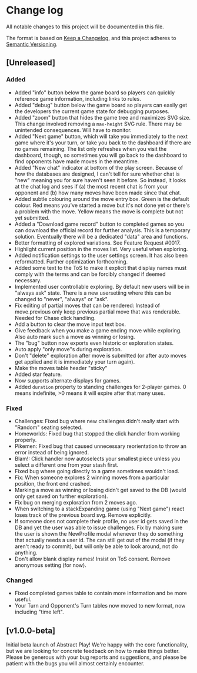 # Change log

All notable changes to this project will be documented in this file.

The format is based on [Keep a Changelog](https://keepachangelog.com/en/1.1.0/),
and this project adheres to [Semantic Versioning](https://semver.org/spec/v2.0.0.html).

## [Unreleased]

### Added

* Added "info" button below the game board so players can quickly reference game information, including links to rules.
* Added "debug" button below the game board so players can easily get the developers the current game state for debugging purposes.
* Added "zoom" button that hides the game tree and maximizes SVG size. This change involved removing a `max-height` SVG rule. There may be unintended consequences. Will have to monitor.
* Added "Next game" button, which will take you immediately to the next game where it's your turn, or take you back to the dashboard if there are no games remaining. The list only refreshes when you visit the dashboard, though, so sometimes you will go back to the dashboard to find opponents have made moves in the meantime.
* Added "New chat" indicator at bottom of the play screen. Because of how the databases are designed, I can't tell for sure whether chat is "new" meaning you for sure haven't seen it before. So instead, it looks at the chat log and sees if (a) the most recent chat is from your opponent and (b) how many moves have been made since that chat.
* Added subtle colouring around the move entry box. Green is the default colour. Red means you've started a move but it's not done yet or there's a problem with the move. Yellow means the move is complete but not yet submitted.
* Added a "Download game record" button to completed games so you can download the official record for further analysis. This is a temporary solution. Eventually there will be a dedicated "data" area and functions.
* Better formatting of explored variations. See Feature Request #0017.
* Highlight current position in the moves list. Very useful when exploring.
* Added notification settings to the user settings screen. It has also been reformatted. Further optimization forthcoming.
* Added some text to the ToS to make it explicit that display names must comply with the terms and can be forcibly changed if deemed necessary.
* Implemented user controllable exploring. By default new users will be in "always ask" state. There is a new usersetiing where this can be changed to "never", "always" or "ask".
* Fix editing of partial moves that can be rendered: Instead of move.previous only keep previous partial move that was renderable. Needed for Chase click handling.
* Add a button to clear the move input text box.
* Give feedback when you make a game ending move while exploring. Also auto mark such a move as winning or losing.
* The "bug" button now exports even historic or exploration states.
* Auto apply "only move"s during exploration.
* Don't "delete" exploration after move is submitted (or after auto moves get applied and it is immediately your turn again).
* Make the moves table header "sticky"
* Added star feature.
* Now supports alternate displays for games.
* Added `duration` property to standing challenges for 2-player games. 0 means indefinite, >0 means it will expire after that many uses.

### Fixed

* Challenges: Fixed bug where new challenges didn't *really* start with "Random" seating selected.
* Homeworlds: Fixed bug that stopped the click handler from working properly.
* Pikemen: Fixed bug that caused unnecessary reorientation to throw an error instead of being ignored.
* Blam!: Click handler now autoselects your smallest piece unless you select a different one from your stash first.
* Fixed bug where going directly to a game sometimes wouldn't load.
* Fix: When someone explores 2 winning moves from a particular position, the front end crashed.
* Marking a move as winning or losing didn't get saved to the DB (would only get saved on further exploration).
* Fix bug on merging exploration from 2 moves ago.
* When switching to a stackExpanding game (using "Next game") react loses track of the previous board svg. Remove explicitly.
* If someone does not complete their profile, no user id gets saved in the DB and yet the user was able to issue challenges. Fix by making sure the user is shown the NewProfile modal whenever they do something that actually needs a user id. The can still get out of the modal (if they aren't ready to commit), but will only be able to look around, not do anything.
* Don't allow blank display names! Insist on ToS consent. Remove anonymous setting (for now).

### Changed

* Fixed completed games table to contain more information and be more useful.
* Your Turn and Opponent's Turn tables now moved to new format, now including "time left".

## [v1.0.0-beta]

Initial beta launch of Abstract Play! We're happy with the core functionality, but we are looking for concrete feedback on how to make things better. Please be generous with your bug reports and suggestions, and please be patient with the bugs you will almost certainly encounter.
